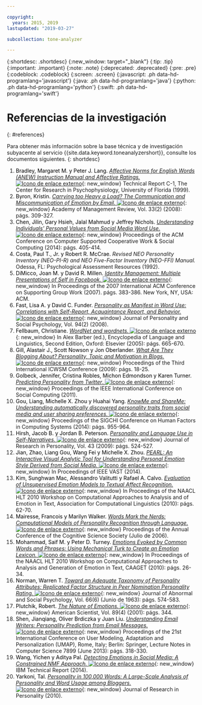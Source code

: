 ```yaml
---

copyright:
  years: 2015, 2019
lastupdated: "2019-03-27"

subcollection: tone-analyzer

---
```


{:shortdesc: .shortdesc}
{:new_window: target="_blank"}
{:tip: .tip}
{:important: .important}
{:note: .note}
{:deprecated: .deprecated}
{:pre: .pre}
{:codeblock: .codeblock}
{:screen: .screen}
{:javascript: .ph data-hd-programlang='javascript'}
{:java: .ph data-hd-programlang='java'}
{:python: .ph data-hd-programlang='python'}
{:swift: .ph data-hd-programlang='swift'}

# Referencias de la investigación
{: #references}

Para obtener más información sobre la base técnica y de investigación subyacente al servicio {{site.data.keyword.toneanalyzershort}}, consulte los documentos siguientes.
{: shortdesc}

1.  <a id="bib-bradley" style="border-bottom:none; color:black">Bradley, Margaret M. y Peter J. Lang.</a> [*Affective Norms for English Words (ANEW) Instruction Manual and Affective Ratings.* ![Icono de enlace externo](../../icons/launch-glyph.svg "Icono de enlace externo")](http://www.researchgate.net/publication/239604183_Affective_Norms_for_English_Words_%28ANEW%29_Instruction_Manual_and_Affective_Ratings){: new_window} Technical Report C-1, The Center for Research in Psychophysiology, University of Florida (1999).
1.  <a id="bib-byron" style="border-bottom:none; color:black">Byron, Kristin.</a> [*Carrying too Heavy a Load? The Communication and Miscommunication of Emotion by Email.* ![Icono de enlace externo](../../icons/launch-glyph.svg "Icono de enlace externo")](http://amr.aom.org/content/33/2/309.short){: new_window}  Academy of Management Review, Vol. 33(2) (2008): págs. 309-327.
1.  <a id="bib-chen" style="border-bottom:none; color:black">Chen, Jilin, Gary Hsieh, Jalal Mahmud y Jeffrey Nichols.</a> [*Understanding Individuals' Personal Values from Social Media Word Use.* ![Icono de enlace externo](../../icons/launch-glyph.svg "Icono de enlace externo")](http://dl.acm.org/citation.cfm?id=2531608){: new_window} Proceedings of the ACM Conference on Computer Supported Cooperative Work & Social Computing (2014): págs. 405-414.
1.  <a id="bib-costa" style="border-bottom:none; color:black">Costa, Paul T., Jr. y Robert R. McCrae.</a> *Revised NEO Personality Inventory (NEO-PI-R) and NEO Five-Factor Inventory (NEO-FFI) Manual.* Odessa, FL: Psychological Assessment Resources (1992).
1.  <a id="bib-dimicco" style="border-bottom:none; color:black">DiMicco, Joan M. y David R. Millen.</a> [*Identity Management: Multiple Presentations of Self in Facebook.* ![Icono de enlace externo](../../icons/launch-glyph.svg "Icono de enlace externo")](http://dl.acm.org/citation.cfm?id=1316682){: new_window} In Proceedings of the 2007 International ACM Conference on Supporting Group Work (2007). págs. 383-386. New York, NY, USA: ACM.
1.  <a id="bib-fast" style="border-bottom:none; color:black">Fast, Lisa A. y David C. Funder.</a> [*Personality as Manifest in Word Use: Correlations with Self-Report, Acquaintance Report, and Behavior.* ![Icono de enlace externo](../../icons/launch-glyph.svg "Icono de enlace externo")](http://www.ncbi.nlm.nih.gov/pubmed/18211181){: new_window} Journal of Personality and Social Psychology, Vol. 94(2) (2008).
1.  <a id="bib-fellbaum" style="border-bottom:none; color:black">Fellbaum, Christiane.</a> [*WordNet and wordnets.* ![Icono de enlace externo](../../icons/launch-glyph.svg "Icono de enlace externo")](http://philpapers.org/rec/FELWAW){: new_window} In Alex Barber (ed.), Encyclopedia of Language and Linguistics, Second Edition, Oxford: Elsevier (2005): págs. 665-670.
1.  <a id="bib-gill" style="border-bottom:none; color:black">Gill, Alastair J., Scott Nowson y Jon Oberlander.</a> [*What Are They Blogging About? Personality, Topic and Motivation in Blogs.* ![Icono de enlace externo](../../icons/launch-glyph.svg "Icono de enlace externo")](http://kanagawa.lti.cs.cmu.edu/11719/sites/default/files/Gil-personality.pdf){: new_window} Proceedings of the Third International ICWSM Conference (2009): págs. 18-25.
1.  <a id="bib-golbeck" style="border-bottom:none; color:black">Golbeck, Jennifer, Cristina Robles, Michon Edmondson y Karen Turner.</a> [*Predicting Personality from Twitter*. ![Icono de enlace externo](../../icons/launch-glyph.svg "Icono de enlace externo")](http://ieeexplore.ieee.org/document/6113107/){: new_window} Proceedings of the IEEE International Conference on Social Computing (2011).
1.  <a id="bib-gou" style="border-bottom:none; color:black">Gou, Liang, Michelle X. Zhou y Huahai Yang.</a> [*KnowMe and ShareMe: Understanding automatically discovered personality traits from social media and user sharing preferences.* ![Icono de enlace externo](../../icons/launch-glyph.svg "Icono de enlace externo")](http://dl.acm.org/citation.cfm?id=2557398){: new_window} Proceedings of the SIGCHI Conference on Human Factors in Computing Systems (2014): págs. 955-964.
1.  <a id="bib-hirsh" style="border-bottom:none; color:black">Hirsh, Jacob B. y Jordan B. Peterson.</a> [*Personality and Language Use in Self-Narratives.* ![Icono de enlace externo](../../icons/launch-glyph.svg "Icono de enlace externo")](http://individual.utoronto.ca/jacobhirsh/publications/Hirsh_Peterson_2009_JRP.pdf){: new_window} Journal of Research in Personality, Vol. 43 (2009): págs. 524-527.
1.  <a id="bib-jian" style="border-bottom:none; color:black">Jian, Zhao, Liang Gou, Wang Fei y Michelle X. Zhou.</a> [*PEARL: An Interactive Visual Analytic Tool for Understanding Personal Emotion Style Derived from Social Media.* ![Icono de enlace externo](../../icons/launch-glyph.svg "Icono de enlace externo")](http://ieeexplore.ieee.org/document/7042496/){: new_window} In Proceedings of IEEE VAST (2014).
1.  <a id="bib-kim" style="border-bottom:none; color:black">Kim, Sunghwan Mac, Alessandro Valitutti y Rafael A. Calvo.</a> [*Evaluation of Unsupervised Emotion Models to Textual Affect Recognition.* ![Icono de enlace externo](../../icons/launch-glyph.svg "Icono de enlace externo")](http://anthology.aclweb.org/W/W10/W10-0208.pdf){: new_window} In Proceedings of the NAACL HLT 2010 Workshop on Computational Approaches to Analysis and of Emotion in Text, Association for Computational Linguistics (2010): págs. 62-70.
1.  <a id="bib-mairesse" style="border-bottom:none; color:black">Mairesse, Francois y Marilyn Walker.</a> [*Words Mark the Nerds: Computational Models of Personality Recognition through Language.* ![Icono de enlace externo](../../icons/launch-glyph.svg "Icono de enlace externo")](https://games.soe.ucsc.edu/words-mark-nerds-computational-models-personality-recognition-through-language){: new_window} Proceedings of the Annual Conference of the Cognitive Science Society (Julio de 2006).
1.  <a id="bib-mohammad" style="border-bottom:none; color:black">Mohammad, Saif M. y Peter D. Turney.</a> [*Emotions Evoked by Common Words and Phrases: Using Mechanical Turk to Create an Emotion Lexicon.* ![Icono de enlace externo](../../icons/launch-glyph.svg "Icono de enlace externo")](http://dl.acm.org/citation.cfm?id=1860635){: new_window} In Proceedings of the NAACL HLT 2010 Workshop on Computational Approaches to Analysis and Generation of Emotion in Text, CAAGET (2010): págs. 26-34.
1.  <a id="bib-norman" style="border-bottom:none; color:black">Norman, Warren T.</a> [*Toward an Adequate Taxonomy of Personality Attributes: Replicated Factor Structure in Peer Nomination Personality Rating.* ![Icono de enlace externo](../../icons/launch-glyph.svg "Icono de enlace externo")](http://psycnet.apa.org/journals/abn/66/6/574/){: new_window} Journal of Abnormal and Social Psychology, Vol. 66(6) (Junio de 1963): págs. 574-583.
1.  <a id="bib-plutchik" style="border-bottom:none; color:black">Plutchik, Robert.</a> [*The Nature of Emotions.* ![Icono de enlace externo](../../icons/launch-glyph.svg "Icono de enlace externo")](http://www.americanscientist.org/issues/feature/2001/4/the-nature-of-emotions){: new_window} American Scientist, Vol. 89(4) (2001): págs. 344.
1.  <a id="bib-shen" style="border-bottom:none; color:black">Shen, Jianqiang, Oliver Brdiczka y Juan Liu.</a> [*Understanding Email Writers: Personality Prediction from Email Messages.* ![Icono de enlace externo](../../icons/launch-glyph.svg "Icono de enlace externo")](https://www.semanticscholar.org/paper/Understanding-Email-Writers%3A-Personality-Prediction-Shen-Brdiczka/c639c8b8e0e5bee7bd834121dbe4f68b474e55d6){: new_window} Proceedings of the 21st International Conference on User Modeling, Adaptation and Personalization (UMAP), Rome, Italy; Berlin: Springer, Lecture Notes in Computer Science 7899 (June 2013): págs. 318-330.
1.  <a id="bib-wang" style="border-bottom:none; color:black">Wang, Yichen y Aditya Pal.</a> [*Detecting Emotions in Social Media: A Constrained NMF Approach.* ![Icono de enlace externo](../../icons/launch-glyph.svg "Icono de enlace externo")](https://www.semanticscholar.org/paper/Detecting-Emotions-in-Social-Media%3A-A-Constrained-Wang-Pal/9dcd60fa11d4e6bee0fc06405e3a9ac83c89203c){: new_window} IBM Technical Report (2014).
1.  <a id="bib-yarkoni" style="border-bottom:none; color:black">Yarkoni, Tal.</a> [*Personality in 100,000 Words: A Large-Scale Analysis of Personality and Word Usage among Bloggers.* ![Icono de enlace externo](../../icons/launch-glyph.svg "Icono de enlace externo")](http://www.ncbi.nlm.nih.gov/pmc/articles/PMC2885844/){: new_window} Journal of Research in Personality (2010).
